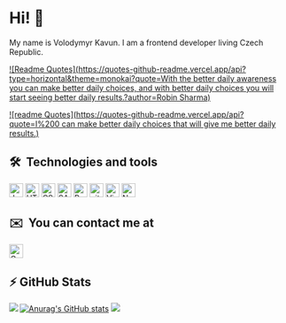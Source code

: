 # Hi! 👋

My name is Volodymyr Kavun. I am a frontend developer living Czech Republic.

[![Readme Quotes](https://quotes-github-readme.vercel.app/api?type=horizontal&theme=monokai?quote=With the better daily awareness you can make better daily choices, and with better daily choices you will start seeing better daily results.?author=Robin Sharma)](https://github.com/VolodymyrKavun)


[![readme Quotes](https://quotes-github-readme.vercel.app/api?quote=I%200 can make better daily choices that will give me better daily results.)](https://github.com/piyushsuthar/github-readme-quotes)

## 🛠  Technologies and tools

<img src="https://img.shields.io/badge/JavaScript-282C34?logo=javascript&logoColor=F7DF1E" alt="JavaScript logo" title="JavaScript" height="25" />
<img src="https://img.shields.io/badge/HTML5-282C34?logo=html5&logoColor=E34F26" alt="HTML5 logo" title="HTML5" height="25" />
<img src="https://img.shields.io/badge/CSS3-282C34?logo=css3&logoColor=1572B6" alt="CSS3 logo" title="CSS3" height="25" />
<img src="https://img.shields.io/badge/Sass-CC6699?style=for-the-badge&logo=sass&logoColor=white" alt="SASS logo" title="SASS" height="25" />
<img src="https://img.shields.io/badge/React-20232A?style=for-the-badge&logo=react&logoColor=61DAFB" alt="React logo" title="React" height="25" />
<img src="https://img.shields.io/badge/git-282C34?logo=git&logoColor=F05032" alt="git logo" title="git" height="25" />
<img src="https://img.shields.io/badge/VS%20Code-282C34?logo=visual-studio-code&logoColor=007ACC" alt="Visual Studio Code logo" title="Visual Studio Code" height="25" />
<img src="https://img.shields.io/badge/next.js-000000?style=for-the-badge&logo=nextdotjs&logoColor=white" alt="Next.Js logo" title="Next.Js" height="25" />

## ✉️  You can contact me at

[<img src="https://img.shields.io/badge/Gmail-D14836?style=for-the-badge&logo=gmail&logoColor=white" alt="Gmail logo" title="Gmail" height="25" />](mailto:volodymirkavun1@gmail.com)

## ⚡ GitHub Stats

[![Anurag's GitHub stats](https://github-readme-stats.vercel.app/api?username=VolodymyrKavun&show_icons=true&theme=radical)](https://github.com/anuraghazra/github-readme-stats)
<img align="left" src="https://github-readme-stats.vercel.app/api?username=VolodymyrKavun&show_icons=true&count_private=true&theme=gruvbox" />
<img src="https://github-readme-stats.vercel.app/api/top-langs/?username=VolodymyrKavun&layout=compact&count_private=true&theme=gruvbox" />



